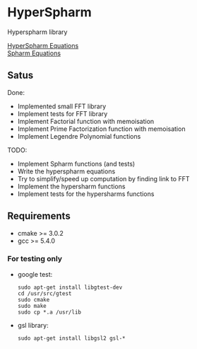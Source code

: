 # HyperSpharm
Hyperspharm library

[HyperSpharm Equations](https://www.ncbi.nlm.nih.gov/pmc/articles/PMC4033314/)   
[Spharm Equations](https://arxiv.org/pdf/1202.6522.pdf)

## Satus

Done:
  - Implemented small FFT library
  - Implement tests for FFT library
  - Implement Factorial function with memoisation
  - Implement Prime Factorization function with memoisation
  - Implement Legendre Polynomial functions

TODO:
  - Implement Spharm functions (and tests)
  - Write the hyperspharm equations 
  - Try to simplify/speed up computation by finding link to FFT
  - Implement the hypersharm functions 
  - Implement tests for the hypersharms functions

## Requirements
  - cmake >= 3.0.2
  - gcc >= 5.4.0

### For testing only
  - google test: 
    ```
    sudo apt-get install libgtest-dev
    cd /usr/src/gtest
    sudo cmake
    sudo make
    sudo cp *.a /usr/lib
    ```
  - gsl library:
    ```
    sudo apt-get install libgsl2 gsl-*
    ```
